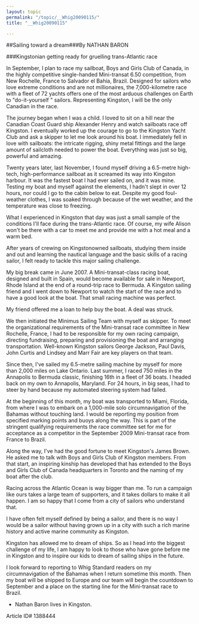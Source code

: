 ```yaml
---
layout: topic
permalink: "/topic/__Whig20090115/"
title: "__Whig20090115"

---
```


##Sailing toward a dream###By NATHAN BARON

<div class="column2">
###Kingstonian getting ready for gruelling trans-Atlantic race

In September, I plan to race my sailboat, Boys and Girls Club of Canada, in the highly competitive single-handed Mini-transat 6.50 competition, from New Rochelle, France to Salvador el Bahia, Brazil. Designed for sailors who love extreme conditions and are not millionaires, the 7,000-kilometre race with a fleet of 72 yachts offers one of the most arduous challenges on Earth to "do-it-yourself " sailors. Representing Kingston, I will be the only Canadian in the race.

The journey began when I was a child. I loved to sit on a hill near the Canadian Coast Guard ship Alexander Henry and watch sailboats race off Kingston. I eventually worked up the courage to go to the Kingston Yacht Club and ask a skipper to let me look around his boat. I immediately fell in love with sailboats: the intricate rigging, shiny metal fittings and the large amount of sailcloth needed to power the boat. Everything was just so big, powerful and amazing.

Twenty years later, last November, I found myself driving a 6.5-metre high-tech, high-performance sailboat as it screamed its way into Kingston harbour. It was the fastest boat I had ever sailed on, and it was mine. Testing my boat and myself against the elements, I hadn't slept in over 12 hours, nor could I go to the cabin below to eat. Despite my good foul-weather clothes, I was soaked through because of the wet weather, and the temperature was close to freezing.

What I experienced in Kingston that day was just a small sample of the conditions I'll face during the trans-Atlantic race. Of course, my wife Alison won't be there with a car to meet me and provide me with a hot meal and a warm bed.

After years of crewing on Kingstonowned sailboats, studying them inside and out and learning the nautical language and the basic skills of a racing sailor, I felt ready to tackle this major sailing challenge.

My big break came in June 2007. A Mini-transat-class racing boat, designed and built in Spain, would become available for sale in Newport, Rhode Island at the end of a round-trip race to Bermuda. A Kingston sailing friend and I went down to Newport to watch the start of the race and to have a good look at the boat. That small racing machine was perfect.

My friend offered me a loan to help buy the boat. A deal was struck.

We then initiated the Minimus Sailing Team with myself as skipper. To meet the organizational requirements of the Mini-transat race committee in New Rochelle, France, I had to be responsible for my own racing campaign, directing fundraising, preparing and provisioning the boat and arranging transportation. Well-known Kingston sailors George Jackson, Paul Davis, John Curtis and Lindsey and Marr Fair are key players on that team.

Since then, I've sailed my 6.5-metre sailing machine by myself for more than 2,000 miles on Lake Ontario. Last summer, I raced 750 miles in the Annapolis to Bermuda classic, finishing 16th in a fleet of 36 boats. I headed back on my own to Annapolis, Maryland. For 24 hours, in big seas, I had to steer by hand because my automated steering system had failed.

At the beginning of this month, my boat was transported to Miami, Florida, from where I was to embark on a 1,000-mile solo circumnavigation of the Bahamas without touching land. I would be reporting my position from specified marking points and buoys along the way. This is part of the stringent qualifying requirements the race committee set for me for acceptance as a competitor in the September 2009 Mini-transat race from France to Brazil.

Along the way, I've had the good fortune to meet Kingston's James Brown. He asked me to talk with Boys and Girls Club of Kingston members. From that start, an inspiring kinship has developed that has extended to the Boys and Girls Club of Canada headquarters in Toronto and the naming of my boat after the club.

Racing across the Atlantic Ocean is way bigger than me. To run a campaign like ours takes a large team of supporters, and it takes dollars to make it all happen. I am so happy that I come from a city of sailors who understand that.

I have often felt myself defined by being a sailor, and there is no way I would be a sailor without having grown up in a city with such a rich marine history and active marine community as Kingston.

Kingston has allowed me to dream of ships. So as I head into the biggest challenge of my life, I am happy to look to those who have gone before me in Kingston and to inspire our kids to dream of sailing ships in the future.

I look forward to reporting to Whig Standard readers on my circumnavigation of the Bahamas when I return sometime this month. Then my boat will be shipped to Europe and our team will begin the countdown to September and a place on the starting line for the Mini-transat race to Brazil.

* Nathan Baron lives in Kingston.

</div>

Article ID# 1388444

